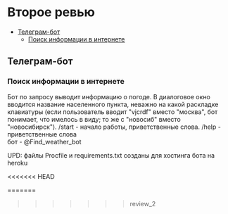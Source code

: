 # Второе ревью

* [Телеграм-бот](#Телеграм-бот)  
    * [Поиск информации в интернете](#Поиск-информации-в-интернете)  

## Телеграм-бот
### Поиск информации в интернете
Бот по запросу выводит информацию о погоде. В диалоговое окно вводится название населенного пункта, неважно на какой раскладке клавиатуры (если пользователь вводит "vjcrdf" вместо "москва", бот понимает, что имелось в виду; то же с "новосиб" вместо "новосибирск").
/start - начало работы, приветственные слова.
/help - приветственные слова  
бот - @Find_weather_bot  
  
UPD: файлы Procfile и requirements.txt созданы для хостинга бота на heroku




<<<<<<< HEAD

=======
>>>>>>> review_2
